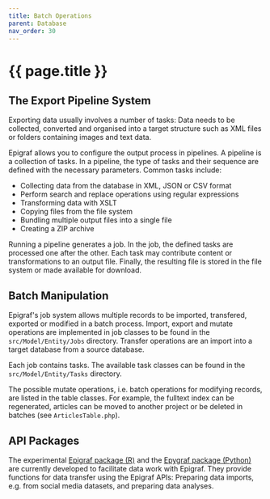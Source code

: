 ```yaml
---
title: Batch Operations
parent: Database
nav_order: 30
---
```


# {{ page.title }}

## The Export Pipeline System

Exporting data usually involves a number of tasks: Data needs to be collected,
converted and organised into a target structure such as XML files or folders containing
images and text data.

Epigraf allows you to configure the output process in pipelines.
A pipeline is a collection of tasks.
In a pipeline, the type of tasks and their sequence are defined with the necessary parameters.
Common tasks include:

- Collecting data from the database in XML, JSON or CSV format
- Perform search and replace operations using regular expressions
- Transforming data with XSLT
- Copying files from the file system
- Bundling multiple output files into a single file
- Creating a ZIP archive

Running a pipeline generates a job.
In the job, the defined tasks are processed one after the other.
Each task may contribute content or transformations to an output file.
Finally, the resulting file is stored in the file system or made available for download.

## Batch Manipulation

Epigraf's job system allows multiple records to be imported, transfered, exported or modified in a batch process.
Import, export and mutate operations are implemented in job classes to be found in the
`src/Model/Entity/Jobs` directory. Transfer operations are an import into a target database from a source database.

Each job contains tasks. The available task classes can be found in the `src/Model/Entity/Tasks` directory.

The possible mutate operations, i.e. batch operations for modifying records,
are listed in the table classes. For example, the fulltext index can be regenerated,
articles can be moved to another project or be deleted in batches
(see `ArticlesTable.php`).

## API Packages

The experimental [Epigraf package (R)](https://github.com/strohne/datavana/blob/main/epigraf)
and the [Epygraf package (Python)](https://github.com/strohne/datavana/blob/main/epygraf)
are currently developed to facilitate data work with Epigraf.
They provide functions for data transfer using the Epigraf APIs:
Preparing data imports, e.g. from social media datasets, and preparing data analyses.

